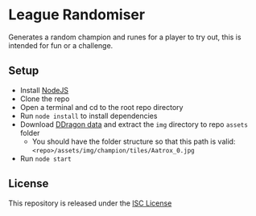# League Randomiser
Generates a random champion and runes for a player to try out, this is intended for fun or a challenge.

## Setup
 - Install [NodeJS](https://nodejs.org/en)
 - Clone the repo
 - Open a terminal and cd to the root repo directory
 - Run `node install` to install dependencies
 - Download [DDragon data](https://developer.riotgames.com/docs/lol#data-dragon) and extract the `img` directory to repo `assets` folder
	- You should have the folder structure so that this path is valid: `<repo>/assets/img/champion/tiles/Aatrox_0.jpg`
 - Run `node start`

## License
This repository is released under the [ISC License](./LICENSE.md)
